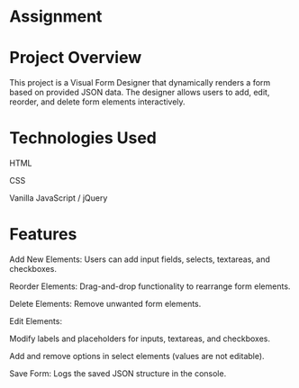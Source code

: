 # Assignment
# Project Overview
This project is a Visual Form Designer that dynamically renders a form based on provided JSON data. The designer allows users to add, edit, reorder, and delete form elements interactively.

# Technologies Used
HTML

CSS

Vanilla JavaScript / jQuery

# Features
Add New Elements: Users can add input fields, selects, textareas, and checkboxes.

Reorder Elements: Drag-and-drop functionality to rearrange form elements.

Delete Elements: Remove unwanted form elements.

Edit Elements:

Modify labels and placeholders for inputs, textareas, and checkboxes.

Add and remove options in select elements (values are not editable).

Save Form: Logs the saved JSON structure in the console.

